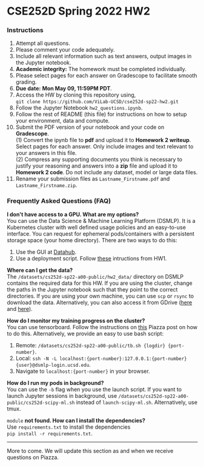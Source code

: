 # CSE252D Spring 2022 HW2

### Instructions

1. Attempt all questions.
2. Please comment your code adequately.
3. Include all relevant information such as text answers, output images in the Jupyter notebook.
4. **Academic integrity:** The homework must be completed individually.
5. Please select pages for each answer on Gradescope to facilitate smooth grading.
6. **Due date:** **Mon May 09, 11:59PM PDT**.
7. Access the HW by cloning this repository using,\
     ``git clone https://github.com/ViLab-UCSD/cse252d-sp22-hw2.git``
8. Follow the Jupyter Notebook ``hw2_questions.ipynb``.
9. Follow the rest of README (this file) for instructions on how to setup your environment, data and compute.
10. Submit the PDF version of your notebook and your code on **Gradescope**.\
    (1) Convert the ipynb file to **pdf** and upload it to **Homework 2 writeup**. Select pages for each answer. Only include images and text relevant to your answers in this file. \
    (2) Compress any supporting documents you think is necessary to justify your reasoning and answers into a **zip** file and
    upload it to **Homework 2 code**. Do not include any dataset, model or large data files.
11.  Rename your submission files as `Lastname_Firstname.pdf` and `Lastname_Firstname.zip`.

### Frequently Asked Questions (FAQ)
**I don't have access to a GPU. What are my options?**\
You can use the Data Science & Machine Learning Platform (DSMLP). It is a
Kubernetes cluster with well defined usage policies and an easy-to-use
interface. You can request for ephemeral pods/containers with a persistent
storage space (your home directory). There are two ways to do this:
1. Use the GUI at [Datahub](https://datahub.ucsd.edu).
2. Use a deployment script. Follow [these](https://github.com/ViLab-UCSD/cse252d-sp22-hw1#22-option-2-recommended-on-data-science--machine-learning-platform) intructions from HW1.

**Where can I get the data?**\
The `/datasets/cs252d-sp22-a00-public/hw2_data/` directory on DSMLP contains the
required data for this HW. If you are using the cluster, change the paths in the
Jupyter notebook such that they point to the correct directories. If you are
using your own machine, you can use `scp` or `rsync` to download the data.
Alternatively, you can also access it from GDrive ([here](https://drive.google.com/uc?id=1Of_EVz-yHV7QVWQGihYfvtny9Ne8qXVz) and [here](https://drive.google.com/uc?id=1_kw9gVcZJvh4z_nOWHFS2-5OCq-LdCMD)).

**How do I monitor my training progress on the cluster?**\
You can use tensorboard. Follow the instructions on [this](https://piazza.com/class/l122522417k46?cid=43) Piazza post on how to do
this. Alternatively, we provide an easy to use bash script:
1. Remote: `/datasets/cs252d-sp22-a00-public/tb.sh {logdir} {port-number}`.
2. Local: `ssh -N -L localhost:{port-number}:127.0.0.1:{port-number} {user}@dsmlp-login.ucsd.edu`.
3. Navigate to `localhost:{port-number}` in your browser.

**How do I run my pods in background?**\
You can use the `-b` flag when you use the launch script. If you want to launch
Jupyter sessions in background, use
`/datasets/cs252d-sp22-a00-public/cs252d-scipy-ml.sh` instead of
`launch-scipy-ml.sh`. Alternatively, use tmux.

`module` **not found. How can I install the dependencies?**\
Use `requirements.txt` to install the dependencies\
`pip install -r requirements.txt`.

---
More to come. We will update this section as and when we receive questions
on Piazza.
